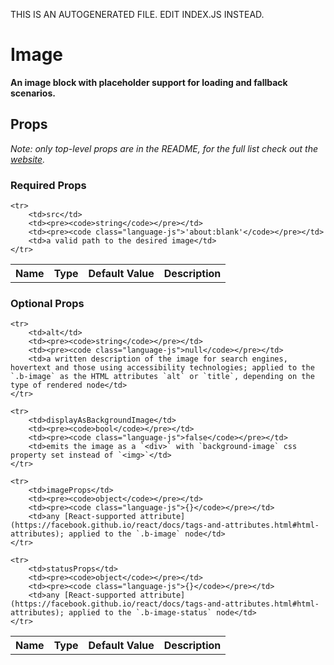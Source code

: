 THIS IS AN AUTOGENERATED FILE. EDIT INDEX.JS INSTEAD.

# Image
__An image block with placeholder support for loading and fallback scenarios.__

## Props

_Note: only top-level props are in the README, for the full list check out the [website](http://boundless.js.org/Image#props)._

### Required Props

<table>
    <tr>
        <th>Name</th>
        <th>Type</th>
        <th>Default Value</th>
        <th>Description</th>
    </tr>
    
    <tr>
        <td>src</td>
        <td><pre><code>string</code></pre></td>
        <td><pre><code class="language-js">'about:blank'</code></pre></td>
        <td>a valid path to the desired image</td>
    </tr>
    
</table>


### Optional Props

<table>
    <tr>
        <th>Name</th>
        <th>Type</th>
        <th>Default Value</th>
        <th>Description</th>
    </tr>
    
    <tr>
        <td>alt</td>
        <td><pre><code>string</code></pre></td>
        <td><pre><code class="language-js">null</code></pre></td>
        <td>a written description of the image for search engines, hovertext and those using accessibility technologies; applied to the `.b-image` as the HTML attributes `alt` or `title`, depending on the type of rendered node</td>
    </tr>
    
    <tr>
        <td>displayAsBackgroundImage</td>
        <td><pre><code>bool</code></pre></td>
        <td><pre><code class="language-js">false</code></pre></td>
        <td>emits the image as a `<div>` with `background-image` css property set instead of `<img>`</td>
    </tr>
    
    <tr>
        <td>imageProps</td>
        <td><pre><code>object</code></pre></td>
        <td><pre><code class="language-js">{}</code></pre></td>
        <td>any [React-supported attribute](https://facebook.github.io/react/docs/tags-and-attributes.html#html-attributes); applied to the `.b-image` node</td>
    </tr>
    
    <tr>
        <td>statusProps</td>
        <td><pre><code>object</code></pre></td>
        <td><pre><code class="language-js">{}</code></pre></td>
        <td>any [React-supported attribute](https://facebook.github.io/react/docs/tags-and-attributes.html#html-attributes); applied to the `.b-image-status` node</td>
    </tr>
    
</table>


